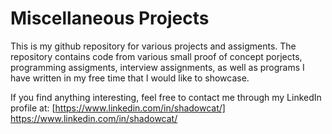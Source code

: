 # Miscellaneous Projects
This is my github repository for various projects and assigments. 
The repository contains code from various small proof of concept porjects, programming assigments, interview assignments, as well as programs I have written in my free time that I would like to showcase.

If you find anything interesting, feel free to contact me through my LinkedIn profile at: [https://www.linkedin.com/in/shadowcat/] https://www.linkedin.com/in/shadowcat/